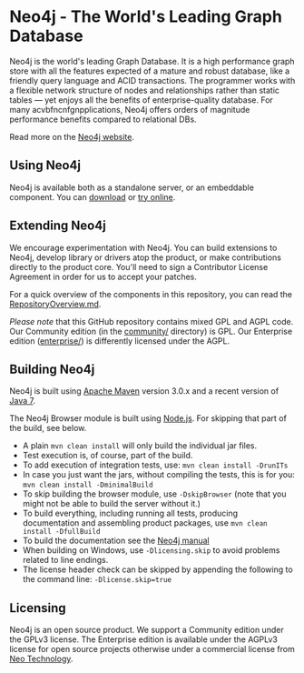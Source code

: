 Neo4j - The World's Leading Graph Database
==========================================

Neo4j is the world's leading Graph Database. It is a high performance graph store with all the features expected of a mature and robust database, like a friendly query language and ACID transactions. The programmer works with a flexible network structure of nodes and relationships rather than static tables — yet enjoys all the benefits of enterprise-quality database. For many acvbfncnfgnpplications, Neo4j offers orders of magnitude performance benefits compared to relational DBs.

Read more on the [Neo4j website](http://neo4j.org/).

Using Neo4j
-----------

Neo4j is available both as a standalone server, or an embeddable component. You can [download](http://neo4j.org/download/) or [try online](http://console.neo4j.org/).

Extending Neo4j
---------------

We encourage experimentation with Neo4j. You can build extensions to Neo4j, develop library or drivers atop the product, or make contributions directly to the product core. You'll need to sign a Contributor License Agreement in order for us to accept your patches.

For a quick overview of the components in this repository,
you can read the [RepositoryOverview.md](RepositoryOverview.md).


*Please note* that this GitHub repository contains mixed GPL and AGPL code. Our Community edition (in the [community/](community/) directory) is GPL. Our Enterprise edition ([enterprise/](enterprise/)) is differently licensed under the AGPL.

Building Neo4j
--------------

Neo4j is built using [Apache Maven](http://maven.apache.org/) version 3.0.x and a recent version of [Java 7](http://www.oracle.com/technetwork/java/javase/downloads/index.html).

The Neo4j Browser module is built using [Node.js](http://nodejs.org/). For skipping that part of the build, see below.

* A plain `mvn clean install` will only build the individual jar files. 
* Test execution is, of course, part of the build.
* To add execution of integration tests, use: `mvn clean install -DrunITs`
* In case you just want the jars, without compiling the tests, this is for you: `mvn clean install -DminimalBuild`
* To skip building the browser module, use `-DskipBrowser` (note that you might not be able to build the server without it.)
* To build everything, including running all tests, producing documentation and assembling product packages, use `mvn clean install -DfullBuild`
* To build the documentation see the [Neo4j manual](manual)
* When building on Windows, use `-Dlicensing.skip` to avoid problems related to line endings.
* The license header check can be skipped by appending the following to the command line: `-Dlicense.skip=true`

Licensing
---------

Neo4j is an open source product. We support a Community edition under the GPLv3 license. The Enterprise edition is available under the AGPLv3 license for open source projects otherwise under a commercial license from [Neo Technology](http://info.neotechnology.com/contactus.html).


